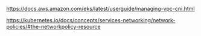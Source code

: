 https://docs.aws.amazon.com/eks/latest/userguide/managing-vpc-cni.html


https://kubernetes.io/docs/concepts/services-networking/network-policies/#the-networkpolicy-resource